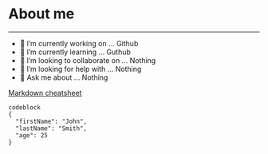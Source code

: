 # About me

 ---
 
<!--
**filben/filben** is a ✨ _special_ ✨ repository because its `README.md` (this file) appears on your GitHub profile.

Here are some ideas to get you started:
-->

- 🔭 I’m currently working on ... Github
- 🌱 I’m currently learning ... Guthub
- 👯 I’m looking to collaborate on ... Nothing
- 🤔 I’m looking for help with ... Nothing
- 💬 Ask me about ... Nothing
<!-- 📫 How to reach me: ... 
- 😄 Pronouns: ...
- ⚡ Fun fact: ... -->

[Markdown cheatsheet](https://www.markdownguide.org/cheat-sheet/) 

```
codeblock
{
  "firstName": "John",
  "lastName": "Smith",
  "age": 25
}
```

